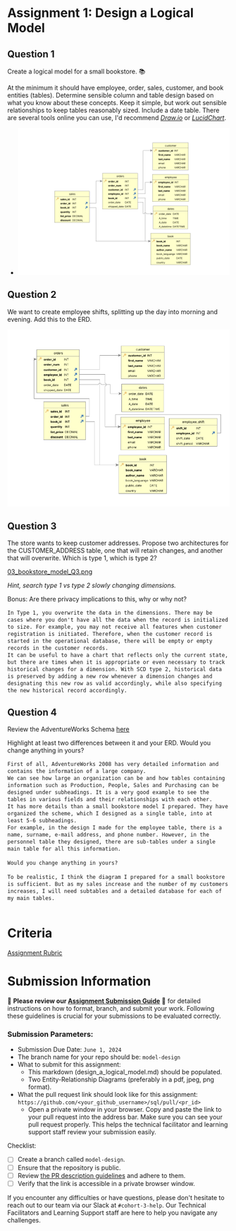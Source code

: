 # Assignment 1: Design a Logical Model

## Question 1
Create a logical model for a small bookstore. 📚

At the minimum it should have employee, order, sales, customer, and book entities (tables). Determine sensible column and table design based on what you know about these concepts. Keep it simple, but work out sensible relationships to keep tables reasonably sized. Include a date table. There are several tools online you can use, I'd recommend [_Draw.io_](https://www.drawio.com/) or [_LucidChart_](https://www.lucidchart.com/pages/).

-  ![03_bookstore_model.png](./images/03_bookstore_model.png)

## Question 2
We want to create employee shifts, splitting up the day into morning and evening. Add this to the ERD.


![03_bookstore_model_Q2.png](./images/03_bookstore_model_Q2.png)


## Question 3
The store wants to keep customer addresses. Propose two architectures for the CUSTOMER_ADDRESS table, one that will retain changes, and another that will overwrite. Which is type 1, which is type 2?

[03_bookstore_model_Q3.png](./images/03_bookstore_model_Q3.png)

_Hint, search type 1 vs type 2 slowly changing dimensions._

Bonus: Are there privacy implications to this, why or why not?
```
In Type 1, you overwrite the data in the dimensions. There may be cases where you don't have all the data when the record is initialized to size. For example, you may not receive all features when customer registration is initiated. Therefore, when the customer record is started in the operational database, there will be empty or empty records in the customer records.
It can be useful to have a chart that reflects only the current state, but there are times when it is appropriate or even necessary to track historical changes for a dimension. With SCD type 2, historical data is preserved by adding a new row whenever a dimension changes and designating this new row as valid accordingly, while also specifying the new historical record accordingly.
```

## Question 4
Review the AdventureWorks Schema [here](https://i.stack.imgur.com/LMu4W.gif)

Highlight at least two differences between it and your ERD. Would you change anything in yours?
```
First of all, AdventureWorks 2008 has very detailed information and contains the information of a large company.
We can see how large an organization can be and how tables containing information such as Production, People, Sales and Purchasing can be designed under subheadings. It is a very good example to see the tables in various fields and their relationships with each other.
It has more details than a small bookstore model I prepared. They have organized the scheme, which I designed as a single table, into at least 5-6 subheadings.
For example, in the design I made for the employee table, there is a name, surname, e-mail address, and phone number. However, in the personnel table they designed, there are sub-tables under a single main table for all this information.

Would you change anything in yours?

To be realistic, I think the diagram I prepared for a small bookstore is sufficient. But as my sales increase and the number of my customers increases, I will need subtables and a detailed database for each of my main tables.


```

# Criteria

[Assignment Rubric](./assignment_rubric.md)

# Submission Information

🚨 **Please review our [Assignment Submission Guide](https://github.com/UofT-DSI/onboarding/blob/main/onboarding_documents/submissions.md)** 🚨 for detailed instructions on how to format, branch, and submit your work. Following these guidelines is crucial for your submissions to be evaluated correctly.

### Submission Parameters:
* Submission Due Date: `June 1, 2024`
* The branch name for your repo should be: `model-design`
* What to submit for this assignment:
    * This markdown (design_a_logical_model.md) should be populated.
    * Two Entity-Relationship Diagrams (preferably in a pdf, jpeg, png format).
* What the pull request link should look like for this assignment: `https://github.com/<your_github_username>/sql/pull/<pr_id>`
    * Open a private window in your browser. Copy and paste the link to your pull request into the address bar. Make sure you can see your pull request properly. This helps the technical facilitator and learning support staff review your submission easily.

Checklist:
- [ ] Create a branch called `model-design`.
- [ ] Ensure that the repository is public.
- [ ] Review [the PR description guidelines](https://github.com/UofT-DSI/onboarding/blob/main/onboarding_documents/submissions.md#guidelines-for-pull-request-descriptions) and adhere to them.
- [ ] Verify that the link is accessible in a private browser window.

If you encounter any difficulties or have questions, please don't hesitate to reach out to our team via our Slack at `#cohort-3-help`. Our Technical Facilitators and Learning Support staff are here to help you navigate any challenges.
